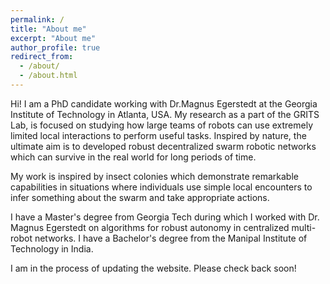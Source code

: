 ```yaml
---
permalink: /
title: "About me"
excerpt: "About me"
author_profile: true
redirect_from:
  - /about/
  - /about.html
---
```

Hi! I am a PhD candidate working with Dr.Magnus Egerstedt at the Georgia Institute of Technology in Atlanta, USA. My research as a part of the GRITS Lab, is focused on studying how large teams of robots can use extremely limited local interactions to perform useful tasks. Inspired by nature, the ultimate aim is to developed robust decentralized swarm robotic networks which can survive in the real world for long periods of time.

My work is inspired by insect colonies which demonstrate remarkable capabilities in situations where individuals use simple local encounters to infer something about the swarm and take appropriate actions.

I have a Master's degree from Georgia Tech during which I worked with Dr. Magnus Egerstedt on algorithms for robust autonomy in centralized multi-robot networks. I have a Bachelor's degree from the Manipal Institute of Technology in India.

I am in the process of updating the website. Please check back soon!
